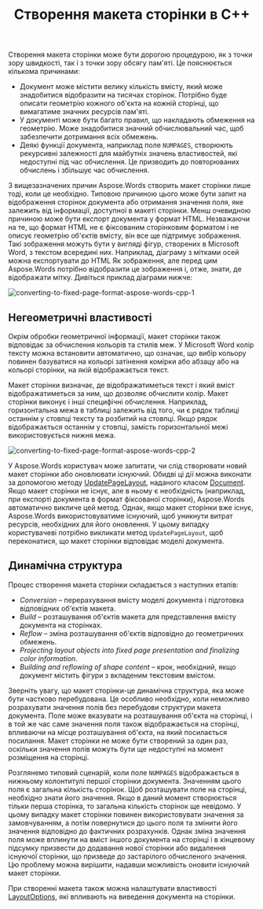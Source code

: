 ﻿---
title: Створення макета сторінки в C++
second_title: Aspose.Words для C++
articleTitle: Створення макета сторінки
linktitle: Створення макета сторінки
description: "Створення макета сторінки може бути дорогою процедурою. Aspose.Words створює макет сторінки тільки тоді, коли це необхідно: для відображення сторінок документа, отримання значення поля, експорту документа в HTML і т. д."
type: docs
weight: 10
url: /uk/cpp/creating-a-page-layout/
timestamp: 2024-09-24-14-35-44
---

Створення макета сторінки може бути дорогою процедурою, як з точки зору швидкості, так і з точки зору обсягу пам'яті. Це пояснюється кількома причинами:

- Документ може містити велику кількість вмісту, який може знадобитися відобразити на тисячах сторінок. Потрібно буде описати геометрію кожного об'єкта на кожній сторінці, що вимагатиме значних ресурсів пам'яті.
- У документі може бути багато правил, що накладають обмеження на геометрію. Може знадобитися значний обчислювальний час, щоб забезпечити дотримання всіх обмежень.
- Деякі функції документа, наприклад поле `NUMPAGES`, створюють рекурсивні залежності для майбутніх значень властивостей, які недоступні під час обчислення. Це призводить до повторюваних обчислень і збільшує час обчислення.

З вищезазначених причин Aspose.Words створить макет сторінки лише тоді, коли це необхідно. Типовою причиною цього може бути запит на відображення сторінок документа або отримання значення поля, яке залежить від інформації, доступної в макеті сторінки. Менш очевидною причиною може бути експорт документа у формат HTML. Незважаючи на те, що формат HTML не є фіксованим сторінковим форматом і не описує геометрію об'єктів вмісту, він все ще підтримує зображення. Такі зображення можуть бути у вигляді фігур, створених в Microsoft Word, з текстом всередині них. Наприклад, діаграму з мітками осей можна експортувати до HTML Як зображення, але перед цим Aspose.Words потрібно відобразити це зображення і, отже, знати, де відображати мітку. Дивіться приклад діаграми нижче:

![converting-to-fixed-page-format-aspose-words-cpp-1](converting-to-fixed-page-format-1.png)

## Негеометричні властивості

Окрім обробки геометричної інформації, макет сторінки також відповідає за обчислення кольорів та стилів меж. У Microsoft Word колір тексту можна встановити автоматично, що означає, що вибір кольору повинен базуватися на кольорі затінення комірки або абзацу або на кольорі сторінки, на якій відображається текст.

Макет сторінки визначає, де відображатиметься текст і який вміст відображатиметься за ним, що дозволяє обчислити колір. Макет сторінки виконує і інші специфічні обчислення. Наприклад, горизонтальна межа в таблиці залежить від того, чи є рядок таблиці останнім у стовпці тексту та розбитий на стовпці. Якщо рядок відображається останнім у стовпці, замість горизонтальної межі використовується нижня межа.

![converting-to-fixed-page-format-aspose-words-cpp-2](converting-to-fixed-page-format-2.png)

У Aspose.Words користувач може запитати, чи слід створювати новий макет сторінки або оновлювати існуючий. Обидві ці дії можна виконати за допомогою методу [UpdatePageLayout](https://reference.aspose.com/words/cpp/aspose.words/document/updatepagelayout/), наданого класом [Document](https://reference.aspose.com/words/cpp/aspose.words/document/). Якщо макет сторінки не існує, але в ньому є необхідність (наприклад, при експорті документа в формат фіксованої сторінки), Aspose.Words автоматично викличе цей метод. Однак, якщо макет сторінки вже існує, Aspose.Words використовуватиме існуючий, щоб уникнути витрат ресурсів, необхідних для його оновлення. У цьому випадку користувачеві потрібно викликати метод `UpdatePageLayout`, щоб переконатися, що макет сторінки відповідає моделі документа.

## Динамічна структура

Процес створення макета сторінки складається з наступних етапів:

- *Conversion* – перерахування вмісту моделі документа і підготовка відповідних об'єктів макета.
- *Build* – розташування об'єктів макета для представлення вмісту документа на сторінках.
- *Reflow* – зміна розташування об'єктів відповідно до геометричних обмежень.
- *Projecting layout objects into fixed page presentation and finalizing color information*.
- *Building and reflowing of shape content* – крок, необхідний, якщо документ містить фігури з вкладеним текстовим вмістом.

Зверніть увагу, що макет сторінки-це динамічна структура, яка може бути частково перебудована. Це особливо необхідно, коли неможливо розрахувати значення полів без перебудови структури макета документа. Поле може вказувати на розташування об'єкта на сторінці, і в той же час саме значення поля також відображається на сторінці, впливаючи на місце розташування об'єкта, на який посилається посилання. Макет сторінки не може бути створений за один раз, оскільки значення полів можуть бути ще недоступні на момент розміщення на сторінці.

Розглянемо типовий сценарій, коли поле `NUMPAGES` відображається в нижньому колонтитулі першої сторінки документа. Значенням цього поля є загальна кількість сторінок. Щоб розташувати поле на сторінці, необхідно знати його значення. Якщо в даний момент створюється тільки перша сторінка, то загальна кількість сторінок ще невідомо. У цьому випадку макет сторінки повинен використовувати значення за замовчуванням, а потім повернутися до цього поля та змінити його значення відповідно до фактичних розрахунків. Однак зміна значення поля може вплинути на вміст іншого документа на сторінці і в кінцевому підсумку призвести до додавання нової сторінки або видалення існуючої сторінки, що призведе до застарілого обчисленого значення. Цю проблему можна вирішити, надавши можливість оновити існуючий макет сторінки.

При створенні макета також можна налаштувати властивості [LayoutOptions](https://reference.aspose.com/words/cpp/aspose.words.layout/layoutoptions/), які впливають на виведення документа на сторінки.
